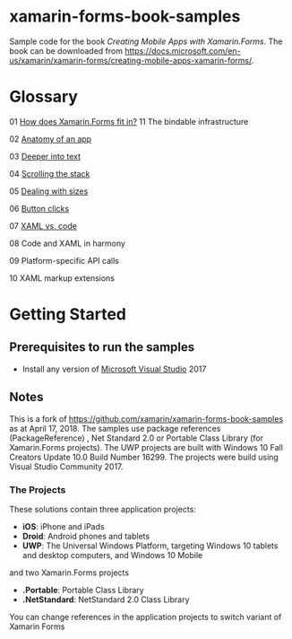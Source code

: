 # xamarin-forms-book-samples

Sample code for the book *Creating Mobile Apps with Xamarin.Forms*. The book can be downloaded from https://docs.microsoft.com/en-us/xamarin/xamarin-forms/creating-mobile-apps-xamarin-forms/.

# Glossary
01 [How does Xamarin.Forms fit in?](https://github.com/UncleCShark/Xamarin-Examples/tree/master/Chapter01/PlatformVisuals)        11 The bindable infrastructure

02 [Anatomy of an app](https://github.com/UncleCShark/Xamarin-Examples/tree/master/Chapter02)

03 [Deeper into text](https://github.com/UncleCShark/Xamarin-Examples/tree/master/Chapter03)

04 [Scrolling the stack](https://github.com/UncleCShark/Xamarin-Examples/tree/master/Chapter04)

05 [Dealing with sizes](https://github.com/UncleCShark/Xamarin-Examples/tree/master/Chapter05)

06 [Button clicks](https://github.com/UncleCShark/Xamarin-Examples/tree/master/Chapter06)

07 [XAML vs. code](https://github.com/UncleCShark/Xamarin-Examples/tree/master/Chapter07)

08 Code and XAML in harmony

09 Platform-specific API calls

10 XAML markup extensions

# Getting Started

## Prerequisites to run the samples
- Install any version of [Microsoft Visual Studio](https://www.visualstudio.com/) 2017

## Notes
This is a fork of https://github.com/xamarin/xamarin-forms-book-samples as at April 17, 2018. The samples use package references (PackageReference) , Net Standard 2.0 or Portable Class Library (for Xamarin.Forms projects).
The UWP projects are built with Windows 10 Fall Creators Update 10.0 Build Number 16299. The projects were build using Visual Studio Community 2017.

### The Projects

These solutions contain three application projects:

- **iOS**: iPhone and iPads
- **Droid**: Android phones and tablets
- **UWP**: The Universal Windows Platform, targeting Windows 10 tablets and desktop computers, and Windows 10 Mobile

and two Xamarin.Forms projects

- **.Portable**: Portable Class Library
- **.NetStandard**: NetStandard 2.0 Class Library

You can change references in the application projects to switch variant of Xamarin Forms
